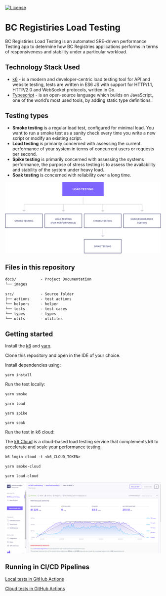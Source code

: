 [![License](https://img.shields.io/badge/License-Apache%202.0-blue.svg)](LICENSE)

# BC Registiries Load Testing
BC Registiries Load Testing is an automated SRE-driven performance Testing app to determine how BC Registries applications performs in terms of responsiveness and stability under a particular workload.

## Technology Stack Used

* [k6](https://github.com/loadimpact/k6) - is a modern and developer-centric load testing tool for API and website testing, tests are written in ES6 JS with support for HTTP/1.1, HTTP/2.0 and WebSocket protocols, written in Go.
* [Typescript](https://www.typescriptlang.org/) - is an open-source language which builds on JavaScript, one of the world’s most used tools, by adding static type definitions.

## Testing types

* **Smoke testing** is a regular load test, configured for minimal load. You want to run a smoke test as a sanity check every time you write a new script or modify an existing script.
* **Load testing** is primarily concerned with assessing the current performance of your system in terms of concurrent users or requests per second.
* **Spike testing** is primarily concerned with assessing the systems performance, the purpose of stress testing is to assess the availability and stability of the system under heavy load.
* **Soak testing** is concerned with reliability over a long time.

![Test types Diagram](docs/images/test-types.png)

## Files in this repository

```
docs/           - Project Documentation
└── images

src/            - Source folder
├── actions     - test actions
└── helpers     - helper
└── tests       - test cases
└── types       - types
└── utils       - utilites
```

## Getting started

Install the [k6](https://docs.k6.io/docs/installation) and [yarn](https://yarnpkg.com/getting-started/install).

Clone this repository and open in the IDE of your choice.

Install dependencies using:

`yarn install`

Run the test locally:

`yarn smoke`

`yarn load`

`yarn spike`

`yarn soak`

Run the test in k6 cloud:

The [k6 Cloud](https://k6.io/cloud) is a cloud-based load testing service that complements k6 to accelerate and scale your performance testing.

`k6 login cloud -t <k6_CLOUD_TOKEN>`

`yarn smoke-cloud`

`yarn load-cloud`

![cloud Diagram](docs/images/k6-cloud.png)

## Running in CI/CD Pipelines

 [Local tests in GitHub Actions](https://github.com/bcgov/bcrs-testing/actions?query=workflow%3A%22Load+testing%22)

 [Cloud tests in GitHub Actions](https://github.com/bcgov/bcrs-testing/actions?query=workflow%3A%22Load+testing+Cloud%22)

